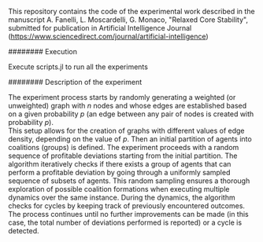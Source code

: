 This repository contains the code of the experimental work described in the manuscript A. Fanelli, L. Moscardelli, G. Monaco, "Relaxed Core Stability", submitted for publication in Artificial Intelligence Journal (https://www.sciencedirect.com/journal/artificial-intelligence)



########
Execution

Execute scripts.jl to run all the experiments  


########
Description of  the experiment

The experiment process starts by randomly generating a weighted (or unweighted) graph with $n$ nodes and whose edges are established based on a given probability $p$ (an edge between any pair of nodes is created with probability $p$).  
This setup allows for the creation of graphs with different values of edge density, depending on the value of $p$. 
Then an initial partition of agents into coalitions (groups) is defined. 
The experiment proceeds with a random sequence of profitable deviations starting from the initial partition. 
The algorithm iteratively checks if there exists a group of agents that can perform a profitable deviation by going through a uniformly sampled sequence of subsets of agents. This random sampling ensures a thorough exploration of possible coalition formations when executing multiple dynamics over the same instance. 
During the dynamics, the algorithm checks for cycles by keeping track of previously encountered outcomes.
The process continues until no further improvements can be made (in this case, the total number of deviations performed is reported) or a cycle is detected. 





